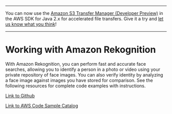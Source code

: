 --------

You can now use the [Amazon S3 Transfer Manager \(Developer Preview\)](https://bit.ly/2WQebiP) in the AWS SDK for Java 2\.x for accelerated file transfers\. Give it a try and [let us know what you think](https://bit.ly/3zT1YYM)\!

--------

# Working with Amazon Rekognition<a name="examples-rekognition"></a>

With Amazon Rekognition, you can perform fast and accurate face searches, allowing you to identify a person in a photo or video using your private repository of face images\. You can also verify identity by analyzing a face image against images you have stored for comparison\. See the following resources for complete code examples with instructions\.

 [Link to Github](https://github.com/awsdocs/aws-doc-sdk-examples/tree/master/javav2/example_code/rekognition) 

 [Link to AWS Code Sample Catalog](http://docs.aws.amazon.com/code-samples/latest/catalog/code-catalog-javav2-example_code-rekognition.html) 